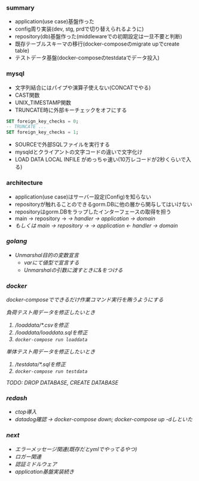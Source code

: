 ### summary

- application(use case)基盤作った
- config周り実装(dev, stg, prdで切り替えられるように)
- repository(db)基盤作った(middlewareでの初期設定は一旦不要と判断)
- 既存テーブルスキーマの移行(docker-composeのmigrate upでcreate table)
- テストデータ基盤(docker-composeのtestdataでデータ投入)

### mysql

- 文字列結合にはパイプや演算子使えない(CONCATでやる)
- CAST関数
- UNIX_TIMESTAMP関数
- TRUNCATE時に外部キーチェックをオフにする

```sql
SET foreign_key_checks = 0;
-- TRUNCATE ...
SET foreign_key_checks = 1;
```

- SOURCEで外部SQLファイルを実行する
- mysqldとクライアントの文字コードの違いで文字化け
- LOAD DATA LOCAL INFILE がめっちゃ速い(10万レコードが2秒くらいで入る)

### architecture

- application(use case)はサーバー設定(Config)を知らない
- repositoryが触れることのできるgorm.DBに他の層から関与してはいけない
- repositoryはgorm.DBをラップしたインターフェースの取得を担う
- main -> repository -> <I> -> handler -> application -> domain
- もしくは main -> repository -> <I> -> application <- handler -> domain

### golang

- Unmarshal目的の変数宣言
  - varにて値型で宣言する
  - Unmarshalの引数に渡すときに&をつける

### docker

docker-composeでできるだけ作業コマンド実行を賄うようにする

負荷テスト用データを修正したいとき
1. /loaddata/*.csvを修正
2. /loaddata/loaddata.sqlを修正
3. ``docker-compose run loaddata``

単体テスト用データを修正したいとき
1. /testdata/*.sqlを修正
2. ``docker-compose run testdata``

TODO: DROP DATABASE, CREATE DATABASE  

### redash

- ctop導入
- datadog確認 -> docker-compose down; docker-compose up -dしといた

### next

- エラーメッセージ関連(既存だとymlでやってるやつ)
- ロガー関連
- 認証ミドルウェア
- application基盤実装続き
